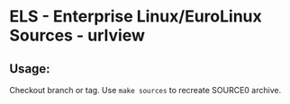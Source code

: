 # ELS - Enterprise Linux/EuroLinux Sources - urlview
 
## Usage:
  Checkout branch or tag. Use `make sources` to recreate  SOURCE0 archive.
